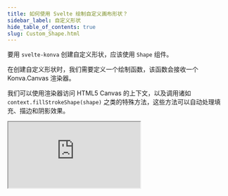 ```yaml
---
title: 如何使用 Svelte 绘制自定义画布形状？
sidebar_label: 自定义形状
hide_table_of_contents: true
slug: Custom_Shape.html
---
```


要用 `svelte-konva` 创建自定义形状，应该使用 `Shape` 组件。

在创建自定义形状时，我们需要定义一个绘制函数，该函数会接收一个 Konva.Canvas 渲染器。

我们可以使用渲染器访问 HTML5 Canvas 的上下文，以及调用诸如 `context.fillStrokeShape(shape)` 之类的特殊方法，这些方法可以自动处理填充、描边和阴影效果。

<iframe 
  src="https://codesandbox.io/p/sandbox/github/konvajs/site/tree/master/svelte-demos/custom_shape?file=/src/App.svelte" 
  style={{
    width: "100%",
    height: "800px",
    border: 0,
    borderRadius: "4px",
    overflow: "hidden"
  }}
  sandbox="allow-modals allow-forms allow-popups allow-scripts allow-same-origin"
/>
